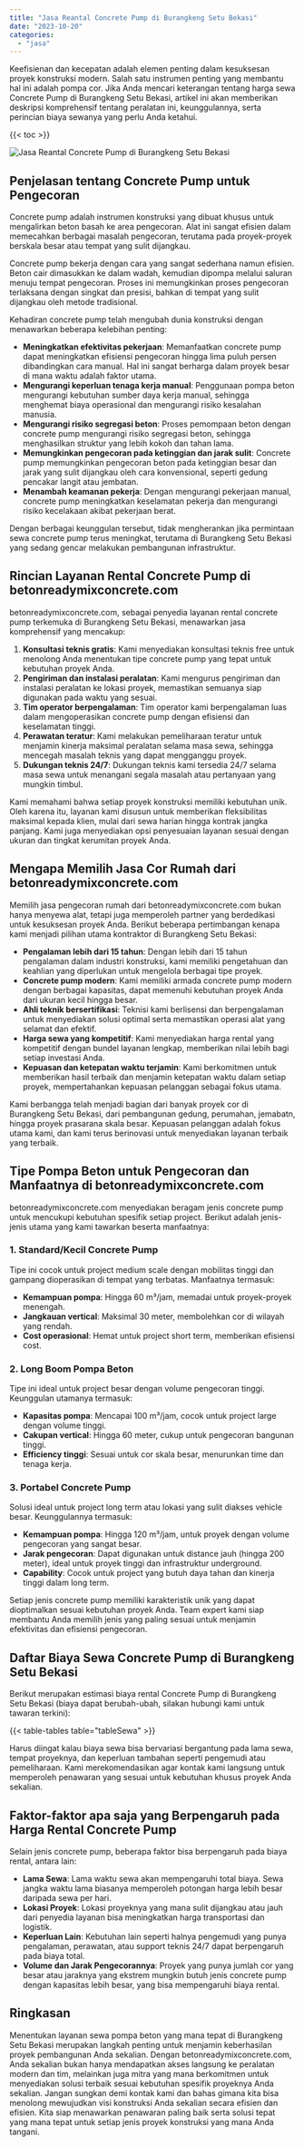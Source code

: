 ```yaml
---
title: "Jasa Reantal Concrete Pump di Burangkeng Setu Bekasi"
date: "2023-10-20"
categories: 
  - "jasa"
---
```


Keefisienan dan kecepatan adalah elemen penting dalam kesuksesan proyek konstruksi modern. Salah satu instrumen penting yang membantu hal ini adalah pompa cor. Jika Anda mencari keterangan tentang harga sewa Concrete Pump di Burangkeng Setu Bekasi, artikel ini akan memberikan deskripsi komprehensif tentang peralatan ini, keunggulannya, serta perincian biaya sewanya yang perlu Anda ketahui.

{{< toc >}}

![Jasa Reantal Concrete Pump di Burangkeng Setu Bekasi](https://betoncor8.github.io/pump/concrete-pump%20(17).png)

## Penjelasan tentang Concrete Pump untuk Pengecoran

Concrete pump adalah instrumen konstruksi yang dibuat khusus untuk mengalirkan beton basah ke area pengecoran. Alat ini sangat efisien dalam memecahkan berbagai masalah pengecoran, terutama pada proyek-proyek berskala besar atau tempat yang sulit dijangkau.

Concrete pump bekerja dengan cara yang sangat sederhana namun efisien. Beton cair dimasukkan ke dalam wadah, kemudian dipompa melalui saluran menuju tempat pengecoran. Proses ini memungkinkan proses pengecoran terlaksana dengan singkat dan presisi, bahkan di tempat yang sulit dijangkau oleh metode tradisional.

Kehadiran concrete pump telah mengubah dunia konstruksi dengan menawarkan beberapa kelebihan penting:

- **Meningkatkan efektivitas pekerjaan**: Memanfaatkan concrete pump dapat meningkatkan efisiensi pengecoran hingga lima puluh persen dibandingkan cara manual. Hal ini sangat berharga dalam proyek besar di mana waktu adalah faktor utama.
- **Mengurangi keperluan tenaga kerja manual**: Penggunaan pompa beton mengurangi kebutuhan sumber daya kerja manual, sehingga menghemat biaya operasional dan mengurangi risiko kesalahan manusia.
- **Mengurangi risiko segregasi beton**: Proses pemompaan beton dengan concrete pump mengurangi risiko segregasi beton, sehingga menghasilkan struktur yang lebih kokoh dan tahan lama.
- **Memungkinkan pengecoran pada ketinggian dan jarak sulit**: Concrete pump memungkinkan pengecoran beton pada ketinggian besar dan jarak yang sulit dijangkau oleh cara konvensional, seperti gedung pencakar langit atau jembatan.
- **Menambah keamanan pekerja**: Dengan mengurangi pekerjaan manual, concrete pump meningkatkan keselamatan pekerja dan mengurangi risiko kecelakaan akibat pekerjaan berat.

Dengan berbagai keunggulan tersebut, tidak mengherankan jika permintaan sewa concrete pump terus meningkat, terutama di Burangkeng Setu Bekasi yang sedang gencar melakukan pembangunan infrastruktur.

## Rincian Layanan Rental Concrete Pump di betonreadymixconcrete.com

betonreadymixconcrete.com, sebagai penyedia layanan rental concrete pump terkemuka di Burangkeng Setu Bekasi, menawarkan jasa komprehensif yang mencakup:

1. **Konsultasi teknis gratis**: Kami menyediakan konsultasi teknis free untuk menolong Anda menentukan tipe concrete pump yang tepat untuk kebutuhan proyek Anda.
2. **Pengiriman dan instalasi peralatan**: Kami mengurus pengiriman dan instalasi peralatan ke lokasi proyek, memastikan semuanya siap digunakan pada waktu yang sesuai.
3. **Tim operator berpengalaman**: Tim operator kami berpengalaman luas dalam mengoperasikan concrete pump dengan efisiensi dan keselamatan tinggi.
4. **Perawatan teratur**: Kami melakukan pemeliharaan teratur untuk menjamin kinerja maksimal peralatan selama masa sewa, sehingga mencegah masalah teknis yang dapat mengganggu proyek.
5. **Dukungan teknis 24/7**: Dukungan teknis kami tersedia 24/7 selama masa sewa untuk menangani segala masalah atau pertanyaan yang mungkin timbul.

Kami memahami bahwa setiap proyek konstruksi memiliki kebutuhan unik. Oleh karena itu, layanan kami disusun untuk memberikan fleksibilitas maksimal kepada klien, mulai dari sewa harian hingga kontrak jangka panjang. Kami juga menyediakan opsi penyesuaian layanan sesuai dengan ukuran dan tingkat kerumitan proyek Anda.

## Mengapa Memilih Jasa Cor Rumah dari betonreadymixconcrete.com

Memilih jasa pengecoran rumah dari betonreadymixconcrete.com bukan hanya menyewa alat, tetapi juga memperoleh partner yang berdedikasi untuk kesuksesan proyek Anda. Berikut beberapa pertimbangan kenapa kami menjadi pilihan utama kontraktor di Burangkeng Setu Bekasi:

- **Pengalaman lebih dari 15 tahun**: Dengan lebih dari 15 tahun pengalaman dalam industri konstruksi, kami memiliki pengetahuan dan keahlian yang diperlukan untuk mengelola berbagai tipe proyek.
- **Concrete pump modern**: Kami memiliki armada concrete pump modern dengan berbagai kapasitas, dapat memenuhi kebutuhan proyek Anda dari ukuran kecil hingga besar.
- **Ahli teknik bersertifikasi**: Teknisi kami berlisensi dan berpengalaman untuk menyediakan solusi optimal serta memastikan operasi alat yang selamat dan efektif.
- **Harga sewa yang kompetitif**: Kami menyediakan harga rental yang kompetitif dengan bundel layanan lengkap, memberikan nilai lebih bagi setiap investasi Anda.
- **Kepuasan dan ketepatan waktu terjamin**: Kami berkomitmen untuk memberikan hasil terbaik dan menjamin ketepatan waktu dalam setiap proyek, mempertahankan kepuasan pelanggan sebagai fokus utama.

Kami berbangga telah menjadi bagian dari banyak proyek cor di Burangkeng Setu Bekasi, dari pembangunan gedung, perumahan, jemabatn, hingga proyek prasarana skala besar. Kepuasan pelanggan adalah fokus utama kami, dan kami terus berinovasi untuk menyediakan layanan terbaik yang terbaik.

## Tipe Pompa Beton untuk Pengecoran dan Manfaatnya di betonreadymixconcrete.com

betonreadymixconcrete.com menyediakan beragam jenis concrete pump untuk mencukupi kebutuhan spesifik setiap project. Berikut adalah jenis-jenis utama yang kami tawarkan beserta manfaatnya:

### 1\. Standard/Kecil Concrete Pump

Tipe ini cocok untuk project medium scale dengan mobilitas tinggi dan gampang dioperasikan di tempat yang terbatas. Manfaatnya termasuk:

- **Kemampuan pompa**: Hingga 60 m³/jam, memadai untuk proyek-proyek menengah.
- **Jangkauan vertical**: Maksimal 30 meter, membolehkan cor di wilayah yang rendah.
- **Cost operasional**: Hemat untuk project short term, memberikan efisiensi cost.

### 2\. Long Boom Pompa Beton

Tipe ini ideal untuk project besar dengan volume pengecoran tinggi. Keunggulan utamanya termasuk:

- **Kapasitas pompa**: Mencapai 100 m³/jam, cocok untuk project large dengan volume tinggi.
- **Cakupan vertical**: Hingga 60 meter, cukup untuk pengecoran bangunan tinggi.
- **Efficiency tinggi**: Sesuai untuk cor skala besar, menurunkan time dan tenaga kerja.

### 3\. Portabel Concrete Pump

Solusi ideal untuk project long term atau lokasi yang sulit diakses vehicle besar. Keunggulannya termasuk:

- **Kemampuan pompa**: Hingga 120 m³/jam, untuk proyek dengan volume pengecoran yang sangat besar.
- **Jarak pengecoran**: Dapat digunakan untuk distance jauh (hingga 200 meter), ideal untuk proyek tinggi dan infrastruktur underground.
- **Capability**: Cocok untuk project yang butuh daya tahan dan kinerja tinggi dalam long term.

Setiap jenis concrete pump memiliki karakteristik unik yang dapat dioptimalkan sesuai kebutuhan proyek Anda. Team expert kami siap membantu Anda memilih jenis yang paling sesuai untuk menjamin efektivitas dan efisiensi pengecoran.

## Daftar Biaya Sewa Concrete Pump di Burangkeng Setu Bekasi

Berikut merupakan estimasi biaya rental Concrete Pump di Burangkeng Setu Bekasi (biaya dapat berubah-ubah, silakan hubungi kami untuk tawaran terkini):

{{< table-tables table="tableSewa" >}}

Harus diingat kalau biaya sewa bisa bervariasi bergantung pada lama sewa, tempat proyeknya, dan keperluan tambahan seperti pengemudi atau pemeliharaan. Kami merekomendasikan agar kontak kami langsung untuk memperoleh penawaran yang sesuai untuk kebutuhan khusus proyek Anda sekalian.

## Faktor-faktor apa saja yang Berpengaruh pada Harga Rental Concrete Pump

Selain jenis concrete pump, beberapa faktor bisa berpengaruh pada biaya rental, antara lain:

- **Lama Sewa**: Lama waktu sewa akan mempengaruhi total biaya. Sewa jangka waktu lama biasanya memperoleh potongan harga lebih besar daripada sewa per hari.
- **Lokasi Proyek**: Lokasi proyeknya yang mana sulit dijangkau atau jauh dari penyedia layanan bisa meningkatkan harga transportasi dan logistik.
- **Keperluan Lain**: Kebutuhan lain seperti halnya pengemudi yang punya pengalaman, perawatan, atau support teknis 24/7 dapat berpengaruh pada biaya total.
- **Volume dan Jarak Pengecorannya**: Proyek yang punya jumlah cor yang besar atau jaraknya yang ekstrem mungkin butuh jenis concrete pump dengan kapasitas lebih besar, yang bisa mempengaruhi biaya rental.

## Ringkasan

Menentukan layanan sewa pompa beton yang mana tepat di Burangkeng Setu Bekasi merupakan langkah penting untuk menjamin keberhasilan proyek pembangunan Anda sekalian. Dengan betonreadymixconcrete.com, Anda sekalian bukan hanya mendapatkan akses langsung ke peralatan modern dan tim, melainkan juga mitra yang mana berkomitmen untuk menyediakan solusi terbaik sesuai kebutuhan spesifik proyeknya Anda sekalian. Jangan sungkan demi kontak kami dan bahas gimana kita bisa menolong mewujudkan visi konstruksi Anda sekalian secara efisien dan efisien. Kita siap menawarkan penawaran paling baik serta solusi tepat yang mana tepat untuk setiap jenis proyek konstruksi yang mana Anda tangani.
